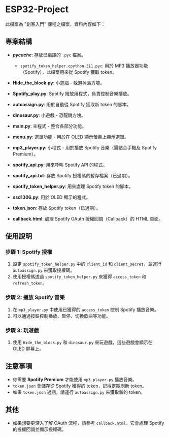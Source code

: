# ESP32-Project

此檔案為 "創客入門" 課程之檔案，資料內容如下：

## 專案結構

- **_pycache_**: 存放已編譯的 `.pyc` 檔案。
  - `spotify_token_helper.cpython-311.pyc`: 用於 MP3 播放器功能（Spotify），此檔案用來從 Spotify 獲取 token。
  
- **Hide_the_block.py**: 小遊戲 - 躲避掉落方塊。

- **Spotify_play.py**: Spotify 撥放用程式，負責控制音樂播放。

- **autoassign.py**: 用於自動從 Spotify 獲取新 token 的腳本。

- **dinosaur.py**: 小遊戲 - 恐龍跳方塊。

- **main.py**: 主程式 - 整合各部分功能。

- **menu.py**: 選單功能 - 用於在 OLED 顯示螢幕上顯示選單。

- **mp3_player.py**: 小程式 - 用於播放 Spotify 音樂（需結合手機及 Spotify Premium）。

- **spotify_api.py**: 用來呼叫 Spotify API 的程式。

- **spotify_api.txt**: 存放 Spotify 授權碼的暫存檔案（已過期）。

- **spotify_token_helper.py**: 用來處理 Spotify token 的腳本。

- **ssd1306.py**: 用於 OLED 顯示的程式。

- **token.json**: 存放 Spotify token（已過期）。

- **callback.html**: 處理 Spotify OAuth 授權回調（Callback）的 HTML 頁面。

## 使用說明

### 步驟 1: Spotify 授權
1. 設定 `spotify_token_helper.py` 中的 `client_id` 和 `client_secret`，並運行 `autoassign.py` 來獲取授權碼。
2. 使用授權碼透過 `spotify_token_helper.py` 來獲得 `access_token` 和 `refresh_token`。

### 步驟 2: 播放 Spotify 音樂
1. 在 `mp3_player.py` 中使用已獲得的 `access_token` 控制 Spotify 播放音樂。
2. 可以通過按鈕控制播放、暫停、切換歌曲等功能。

### 步驟 3: 玩遊戲
1. 使用 `Hide_the_block.py` 和 `dinosaur.py` 來玩遊戲，這些遊戲會顯示在 OLED 屏幕上。

## 注意事項

- 你需要 **Spotify Premium** 才能使用 `mp3_player.py` 播放音樂。
- `token.json` 會儲存從 Spotify 獲得的 token，記得定期刷新 token。
- 如果 `token.json` 過期，請運行 `autoassign.py` 來獲取新的 token。

## 其他
- 如果想要更深入了解 OAuth 流程，請參考 `callback.html`，它會處理 Spotify 的授權回調並顯示授權碼。
